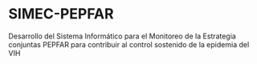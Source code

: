 # SIMEC-PEPFAR
Desarrollo del Sistema Informático para el Monitoreo de la Estrategia conjuntas PEPFAR para contribuir al control sostenido de la epidemia del VIH
